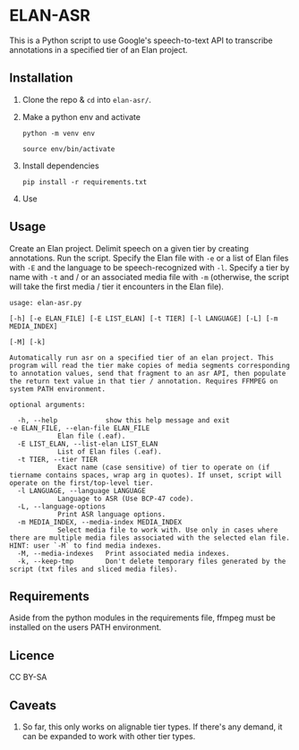 # ELAN-ASR

This is a Python script to use Google's speech-to-text API to transcribe annotations in a specified tier of an Elan project.




## Installation

1. Clone the repo & `cd` into `elan-asr/`.
2. Make a python env and activate

	`python -m venv env`
	
	`source env/bin/activate`
	
3. Install dependencies

	`pip install -r requirements.txt`
	
4. Use




## Usage	

Create an Elan project. Delimit speech on a given tier by creating annotations. Run the script. Specify the Elan file with `-e` or a list of Elan files with `-E` and the language to be speech-recognized with `-l`. Specify a tier by name with `-t` and / or an associated media file with `-m` (otherwise, the script will take the first media / tier it encounters in the Elan file).

	usage: elan-asr.py 

	[-h] [-e ELAN_FILE] [-E LIST_ELAN] [-t TIER] [-l LANGUAGE] [-L] [-m MEDIA_INDEX]

	[-M] [-k]

	Automatically run asr on a specified tier of an elan project. This program will read the tier make copies of media segments corresponding to annotation values, send that fragment to an asr API, then populate the return text value in that tier / annotation. Requires FFMPEG on system PATH environment.

	optional arguments:

	  -h, --help            show this help message and exit
  	-e ELAN_FILE, --elan-file ELAN_FILE
				Elan file (.eaf).
	  -E LIST_ELAN, --list-elan LIST_ELAN
				List of Elan files (.eaf).
	  -t TIER, --tier TIER  
	  			Exact name (case sensitive) of tier to operate on (if tiername contains spaces, wrap arg in quotes). If unset, script will operate on the first/top-level tier.
	  -l LANGUAGE, --language LANGUAGE
				Language to ASR (Use BCP-47 code).
	  -L, --language-options
	  			Print ASR language options.
	  -m MEDIA_INDEX, --media-index MEDIA_INDEX
				Select media file to work with. Use only in cases where there are multiple media files associated with the selected elan file. HINT: user `-M` to find media indexes.
	  -M, --media-indexes   Print associated media indexes.
	  -k, --keep-tmp        Don't delete temporary files generated by the script (txt files and sliced media files).




## Requirements

Aside from the python modules in the requirements file, ffmpeg must be installed on the users PATH environment.




## Licence

CC BY-SA




## Caveats

1. So far, this only works on alignable tier types. If there's any demand, it can be expanded to work with other tier types.